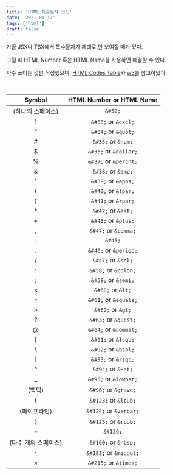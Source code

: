 ```yaml
---
title: 'HTML 특수문자 코드'
date: '2021-01-17'
tags: ['html']
draft: false
---
```


가끔 JSX나 TSX에서 특수문자가 제대로 안 보여질 때가 있다.

그럴 때 HTML Number 혹은 HTML Name을 사용하면 해결할 수 있다.

자주 쓰이는 것만 작성했으며, <a href="https://ascii.cl/htmlcodes.htm" target="_blank">HTML Codes Table</a>와 <a href="https://dev.w3.org/html5/html-author/charref" target="_blank">w3</a>를 참고하였다.

<br />

|        Symbol        | HTML Number or HTML Name |
| :------------------: | :----------------------: |
|  (하나의 스페이스)   |         `&#32;`          |
|          !           |   `&#33;` or `&excl;`    |
|          "           |   `&#34;` or `&quot;`    |
|          #           |    `&#35;` or `&num;`    |
|          \$          |  `&#36;` or `&dollar;`   |
|          %           |  `&#37;` or `&percnt;`   |
|          &           |    `&#38;` or `&amp;`    |
|          '           |   `&#39;` or `&apos;`    |
|          (           |   `&#40;` or `&lpar;`    |
|          )           |   `&#41;` or `&rpar;`    |
|          \*          |    `&#42;` or `&ast;`    |
|          +           |   `&#43;` or `&plus;`    |
|          ,           |   `&#44;` or `&comma;`   |
|          -           |         `&#45;`          |
|          .           |  `&#46;` or `&period;`   |
|          /           |    `&#47;` or `&sol;`    |
|          :           |   `&#58;` or `&colon;`   |
|          ;           |   `&#59;` or `&semi;`    |
|          <           |    `&#60;` or `&lt;`     |
|          =           |  `&#61;` or `&equals;`   |
|          >           |    `&#62;` or `&gt;`     |
|          ?           |   `&#63;` or `&quest;`   |
|          @           |  `&#64;` or `&commat;`   |
|          [           |   `&#91;` or `&lsqb;`    |
|          \           |   `&#92;` or `&bsol;`    |
|          ]           |   `&#93;` or `&rsqb;`    |
|          ^           |    `&#94;` or `&Hat;`    |
|          \_          |  `&#95;` or `&lowbar;`   |
|        (백틱)        |   `&#96;` or `&grave;`   |
|          {           |   `&#123;` or `&lcub;`   |
|     (파이프라인)     |  `&#124;` or `&verbar;`  |
|          }           |   `&#125;` or `&rcub;`   |
|          ~           |         `&#126;`         |
| (다수 개의 스페이스) |   `&#160;` or `&nbsp;`   |
|          ·           |  `&#183;` or `&middot;`  |
|          ×           |  `&#215;` or `&times;`   |
